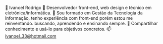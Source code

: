 👋 Ivanoel Rodrigo 
👀 Desenvolvedor front-end, web design e técnico em eletrônica/informática.
🌱 Sou formado em Gestão da Tecnologia da Informação, tenho experiência com front-end porém estou me reinventando. buscando, aprendendo e ensinando sempre.
💞️ Compartilhar conhecimento e usá-lo para objetivos concretos.
📫 ivanoel_33@hotmail.com
